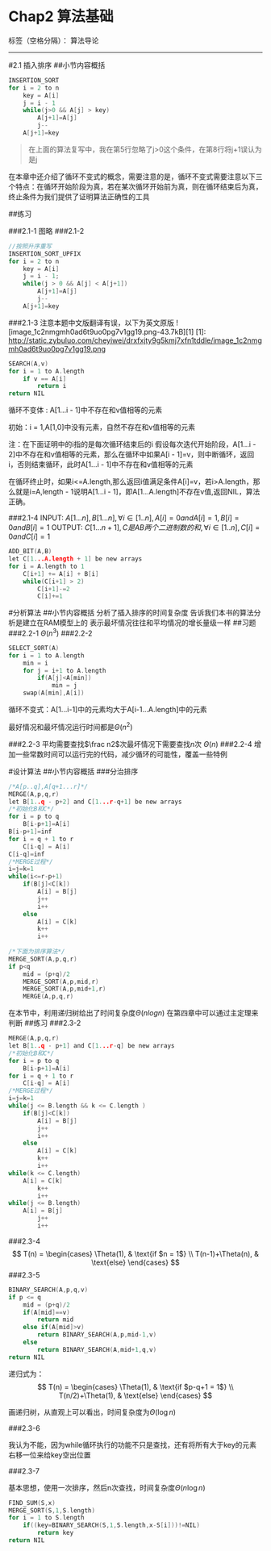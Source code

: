 ﻿# Chap2 算法基础

标签（空格分隔）： 算法导论

---

#2.1 插入排序
##小节内容概括
```c
INSERTION_SORT
for i = 2 to n
    key = A[i]
    j = i - 1
    while(j>0 && A[j] > key)
        A[j+1]=A[j]
        j--
    A[j+1]=key
```
>在上面的算法复写中，我在第5行忽略了j>0这个条件，在第8行将j+1误认为是j

在本章中还介绍了循环不变式的概念，需要注意的是，循环不变式需要注意以下三个特点：在循环开始阶段为真，若在某次循环开始前为真，则在循环结束后为真，终止条件为我们提供了证明算法正确性的工具

##练习

###2.1-1
图略
###2.1-2
```c
//按照升序重写
INSERTION_SORT_UPFIX
for i = 2 to n
    key = A[i]
    j = i - 1;
    while(j > 0 && A[j] < A[j+1])
        A[j+1]=A[j]
        j--
    A[j+1]=key
```
###2.1-3
注意本题中文版翻译有误，以下为英文原版
![image_1c2nmgmh0ad6t9uo0pg7v1gg19.png-43.7kB][1]
  [1]: http://static.zybuluo.com/cheyiwei/drxfxjty9g5kmj7xfn1tddle/image_1c2nmgmh0ad6t9uo0pg7v1gg19.png
```c
SEARCH(A,v)
for i = 1 to A.length
    if v == A[i]
        return i
return NIL
```
循环不变体 : A[1...i - 1]中不存在和v值相等的元素

初始：i = 1,A[1,0]中没有元素，自然不存在和v值相等的元素

注：在下面证明中的i指的是每次循环结束后的i
假设每次迭代开始阶段，A[1...i - 2]中不存在和v值相等的元素，那么在循环中如果A[i - 1]=v，则中断循环，返回i，否则结束循环，此时A[1...i - 1]中不存在和v值相等的元素

在循环终止时，如果i<=A.length,那么返回i值满足条件A[i]=v，若i>A.length，那么就是i=A,length - 1说明A[1...i - 1]，即A[1...A.length]不存在v值,返回NIL，算法正确。

###2.1-4
INPUT: $A[1...n],B[1...n],\forall i \in [1..n],A[i] = 0 and A[i] = 1,B[i]=0 and B[i]=1$
OUTPUT: $C[1...n+1],C是AB两个二进制数的和,\forall i \in [1..n],C[i] = 0 and C[i] = 1$
```c
ADD_BIT(A,B)
let C[1...A.length + 1] be new arrays
for i = A.length to 1
    C[i+1] += A[i] + B[i]
    while(C[i+1] > 2)
        C[i+1]-=2
        C[i]+=1
```
#分析算法
##小节内容概括
分析了插入排序的时间复杂度
告诉我们本书的算法分析是建立在RAM模型上的
表示最坏情况往往和平均情况的增长量级一样
##习题
###2.2-1
$\Theta(n^3)$
###2.2-2
```c
SELECT_SORT(A)
for i = 1 to A.length
    min = i
    for j = i+1 to A.length
        if(A[j]<A[min])
            min = j
    swap(A[min],A[i])
```
循环不变式：A[1...i-1]中的元素均大于A[i-1...A.length]中的元素

最好情况和最坏情况运行时间都是$\Theta(n^2)$

###2.2-3
平均需要查找$\frac n2$次最坏情况下需要查找$n$次
$\Theta(n)$
###2.2-4
增加一些常数时间可以运行完的代码，减少循环的可能性，覆盖一些特例

#设计算法
##小节内容概括
###分治排序
```c
/*A[p..q],A[q+1...r]*/
MERGE(A,p,q,r)
let B[1..q - p+2] and C[1...r-q+1] be new arrays
/*初始化B和C*/
for i = p to q
    B[i-p+1]=A[i]
B[i-p+1]=inf
for i = q + 1 to r
    C[i-q] = A[i]
C[i-q]=inf
/*MERGE过程*/
i=j=k=1
while(i<=r-p+1)
    if(B[j]<C[k])
        A[i] = B[j]
        j++
        i++
    else
        A[i] = C[k]
        k++
        i++
        
/*下面为排序算法*/
MERGE_SORT(A,p,q,r)
if p<q
    mid = (p+q)/2
    MERGE_SORT(A,p,mid,r)
    MERGE_SORT(A,p,mid+1,r)
    MERGE(A,p,q,r)
```

在本节中，利用递归树给出了时间复杂度$\Theta(nlog{n})$
在第四章中可以通过主定理来判断
##练习
###2.3-2
```c
MERGE(A,p,q,r)
let B[1..q - p+1] and C[1...r-q] be new arrays
/*初始化B和C*/
for i = p to q
    B[i-p+1]=A[i]
for i = q + 1 to r
    C[i-q] = A[i]
/*MERGE过程*/
i=j=k=1
while(j <= B.length && k <= C.length )
    if(B[j]<C[k])
        A[i] = B[j]
        j++
        i++
    else
        A[i] = C[k]
        k++
        i++
while(k <= C.length)
    A[i] = C[k]
        k++
        i++
while(j <= B.length)
    A[i] = B[j]
        j++
        i++
```
###2.3-4
$$
        T(n) =
        \begin{cases}
        \Theta(1),  & \text{if $n = 1$} \\
        T(n-1)+\Theta(n), & \text{else}
        \end{cases}
$$
###2.3-5
```c
BINARY_SEARCH(A,p,q,v)
if p <= q
    mid = (p+q)/2
    if(A[mid]==v)
        return mid
    else if(A[mid]>v)
        return BINARY_SEARCH(A,p,mid-1,v)
    else
        return BINARY_SEARCH(A,mid+1,q,v)
return NIL
```
递归式为：
$$
        T(n) =
        \begin{cases}
        \Theta(1),  & \text{if $p-q+1 = 1$} \\
        T(n/2)+\Theta(1), & \text{else}
        \end{cases}
$$

画递归树，从直观上可以看出，时间复杂度为$\Theta(\log{n})$

###2.3-6

我认为不能，因为while循环执行的功能不只是查找，还有将所有大于key的元素右移一位来给key空出位置

###2.3-7

基本思想，使用一次排序，然后n次查找，时间复杂度$\Theta(n\log{n})$

```c
FIND_SUM(S,x)
MERGE_SORT(S,1,S.length)
for i = 1 to S.length
    if((key=BINARY_SEARCH(S,1,S.length,x-S[i]))!=NIL)
        return key
return NIL
```









  
  
  
  
  
  
